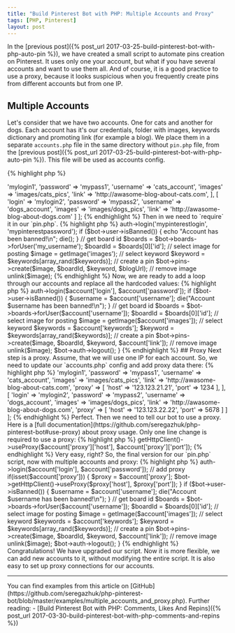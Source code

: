 ```yaml
---
title: "Build Pinterest Bot with PHP: Multiple Accounts and Proxy"
tags: [PHP, Pinterest]
layout: post
---
```


In the [previous post]({% post_url 2017-03-25-build-pinterest-bot-with-php-auto-pin %}), we have created a small script to automate pins creation on Pinterest. It uses only one your account, but what if you have several accounts and want to use them all. And of course, it is a good practice to use a proxy, because it looks suspicious when you frequently create pins from different accounts but from one IP.

## Multiple Accounts

Let's consider that we have two accounts. One for cats and another for dogs. Each account has it's our credentials, folder with images, keywords dictionary and promoting link (for example a blog). We place them in a separate `accounts.php` file in the same directory without `pin.php` file, from the [previous post]({% post_url 2017-03-25-build-pinterest-bot-with-php-auto-pin %}). This file will be used as accounts config.

{% highlight php %}
<?php

// accounts.php

return [
    [
        'login' => 'mylogin1',
        'password' => 'mypass1',
        'username' => 'cats_account',
        'images' => 'images/cats_pics',
        'link' => 'http://awasome-blog-about-cats.com',
    ],
    [
        'login' => 'mylogin2',
        'password' => 'mypass2',
        'username' => 'dogs_account',
        'images' => 'images/dogs_pics',
        'link' => 'http://awasome-blog-about-dogs.com'
    ]
];
{% endhighlight %}

Then in we need to `require` it in our `pin.php`.

{% highlight php %}
<?php

require __DIR__ . '/vendor/autoload.php';
$accounts = require __DIR__ . '/accounts.php';

use seregazhuk\PinterestBot\Factories\PinterestBot;
{% endhighlight %}

Now, all our accounts data is stored in `$accounts` variable. Next step is to modify existing code and replace hardcoded account data. To make it simple, we will loop through our accounts and for every account, we will create pins. Now let's refactor a bit our `pin.php` file. We can extract a function for selecting an image and put it in a separate file `functions.php`:

{% highlight php %}
<?php
// functions.php

/**
 * @param string $folder
 * @return string
 */
function getImage($folder) {

    $images = glob("$folder/*.*");
    if(empty($images)) {
        echo "No images for posting\n";
        die();
    }

    return $images[0];
}
{% endhighlight %}

And again we need to require it in our main script:

{% highlight php %}
<?php

require __DIR__ . '/vendor/autoload.php';
require __DIR__ . '/functions.php';
$accounts = require __DIR__ . '/accounts.php';

use seregazhuk\PinterestBot\Factories\PinterestBot;

$blogUrl = 'http://awasome-blog-about-cats.com';
$keywords = ['cats', 'kittens', 'funny cats', 'cat pictures', 'cats art'];

$bot = PinterestBot::create();
$bot->auth->login('mypinterestlogin', 'mypinterestpassword');

if ($bot->user->isBanned()) {
    echo "Account has been banned!\n";
    die();
}

// get board id
$boards = $bot->boards->forUser('my_username');
$boardId = $boards[0]['id'];

// select image for posting
$image = getImage('images');

// select keyword
$keyword = $keywords[array_rand($keywords)];

// create a pin
$bot->pins->create($image, $boardId, $keyword, $blogUrl);

// remove image
unlink($image);

{% endhighlight %}

Now, we are ready to add a loop through our accounts and replace all the hardcoded values:

{% highlight php %}
<?php

// pin.php

require __DIR__ . '/vendor/autoload.php';
require __DIR__ . '/functions.php';
$accounts = require __DIR__ . '/accounts.php';

use seregazhuk\PinterestBot\Factories\PinterestBot;
$bot = PinterestBot::create();

foreach($accounts as $account) {
    $bot->auth->login($account['login'], $account['password']);

    if ($bot->user->isBanned()) {
        $username = $account['username'];
        die("Account $username has been banned!\n");
    }

    // get board id
    $boards = $bot->boards->forUser($account['username']);
    $boardId = $boards[0]['id'];

    // select image for posting
    $image = getImage($account['images']);

    // select keyword
    $keywords = $account['keywords'];
    $keyword = $keywords[array_rand($keywords)];

    // create a pin
    $bot->pins->create($image, $boardId, $keyword, $account['link']);

    // remove image
    unlink($image);   
    $bot->auth->logout();
}
{% endhighlight %}

## Proxy

Next step is a proxy. Assume, that we will use one IP for each account. So, we need to update our `accounts.php` config and add proxy data there:

{% highlight php %}
<?php

// accounts.php
return [
    [
        'login' => 'mylogin1',
        'password' => 'mypass1',
        'username' => 'cats_account',
        'images' => 'images/cats_pics',
        'link' => 'http://awasome-blog-about-cats.com',
        'proxy' => [
            'host' => '123.123.21.21',
            'port' => 1234
        ],
    ],
    [
        'login' => 'mylogin2',
        'password' => 'mypass2',
        'username' => 'dogs_account',
        'images' => 'images/dogs_pics',
        'link' => 'http://awasome-blog-about-dogs.com',
        'proxy' => [
            'host' => '123.123.22.22',
            'port' => 5678
        ]
    ]
];

{% endhighlight %}

Perfect. Then we need to tell our bot to use a proxy. Here is a [full documentation](https://github.com/seregazhuk/php-pinterest-bot#use-proxy) about proxy usage. Only one line change is required to use a proxy:

{% highlight php %}
<?php

$bot->getHttpClient()->useProxy($account['proxy']['host'], $account['proxy']['port']);
{% endhighlight %}

Very easy, right? So, the final version for our `pin.php` script, now with multiple accounts and proxy:

{% highlight php %}
<?php

// pin.php

require __DIR__ . '/vendor/autoload.php';
require __DIR__ . '/functions.php';
$accounts = require __DIR__ . '/accounts.php';

use seregazhuk\PinterestBot\Factories\PinterestBot;
$bot = PinterestBot::create();

foreach($accounts as $account) {
    $bot->auth->login($account['login'], $account['password']);

    // add proxy
    if(isset($account['proxy'])) {
        $proxy = $account['proxy'];
        $bot->getHttpClient()->useProxy($proxy['host'], $proxy['port']);
    }

    if ($bot->user->isBanned()) {
        $username = $account['username'];
        die("Account $username has been banned!\n");
    }

    // get board id
    $boards = $bot->boards->forUser($account['username']);
    $boardId = $boards[0]['id'];

    // select image for posting
    $image = getImage($account['images']);

    // select keyword
    $keywords = $account['keywords'];
    $keyword = $keywords[array_rand($keywords)];

    // create a pin
    $bot->pins->create($image, $boardId, $keyword, $account['link']);

    // remove image
    unlink($image);   
    $bot->auth->logout();
}
{% endhighlight %}

Congratulations! We have upgraded our script. Now it is more flexible, we can add new accounts to it, without modifying the entire script. It is also easy to set up proxy connections for our accounts.

<hr>
You can find examples from this article on [GitHub](https://github.com/seregazhuk/php-pinterest-bot/blob/master/examples/multiple_accounts_and_proxy.php).

Further reading:

- [Build Pinterest Bot with PHP: Comments, Likes And Repins]({% post_url 2017-03-30-build-pinterest-bot-with-php-comments-and-repins %})
